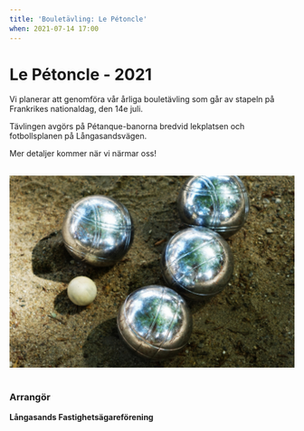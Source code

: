 ```yaml
---
title: 'Bouletävling: Le Pétoncle'
when: 2021-07-14 17:00
---
```

<h1 class="aligncenter">Le Pétoncle - 2021</h1>

Vi planerar att genomföra vår årliga bouletävling som går av stapeln på Frankrikes nationaldag, den 14e juli.

Tävlingen avgörs på Pétanque-banorna bredvid lekplatsen och fotbollsplanen på Långasandsvägen.

Mer detaljer kommer när vi närmar oss!

<!--
På Frankrikes nationaldag, den 14 juli, avgörs Långasands årliga Petanque-turnering, eller boule-tävling som vi oftast kallar det lokalt.

Vi spelar dubbel. I anmälningsavgiften (100:-/lag) ingår lättare tilltugg på franskt tema.
Kylda drycker säljes till självkostnadspris. Anmälningsavgiften betalas kontant eller via Swish på plats. Vinnaren går därifrån med äran och prispengar, som utgörs av anmälningsavgifterna.

De första matcherna spelas kl 17:00.

Föranmälan görs till Carl Tönsgård via sms (0703 14 01 05) eller via mail på <a href="mailto:carl.tonsgard+boule@gmail.com?Subject=Anmälan%20boule" target="_top">carl.tonsgard+boule@gmail.com</a>. Anmäl dig senast kl 17:00 måndag 13 juli. Därefter sätter vi spelschemat och återkommer med exakta tider.
-->
<br>

<div class="center">
    <img width="800" src="/assets/images/boule-1024x689.png" />
</div>

<br>

<h3>Arrangör</h3>
<strong>Långasands Fastighetsägareförening</strong>

